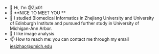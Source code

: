 - 👋 Hi, I’m @Zjx01
- 👀 **NICE TO MEET YOU ** 
- 🌱 I studied Biomedical Informatics in Zhejiang University and University of Edinburgh Institute and pursued further study in University of Michigan-Ann Arbor.
- 💞️ I like image analysis
- 📫 How to reach me: you can contact me through my email jesizhao@umich.edu



<!---
Zjx01/Zjx01 is a ✨ special ✨ repository because its `README.md` (this file) appears on your GitHub profile.
You can click the Preview link to take a look at your changes.
--->
